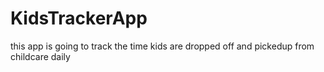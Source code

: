 # KidsTrackerApp
this app is going to track the time kids are dropped off and pickedup from childcare daily 
